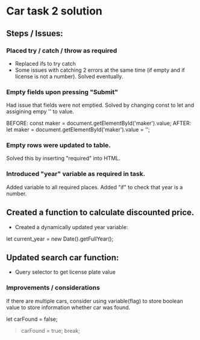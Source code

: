 # Car task 2 solution

## Steps / Issues:

### Placed try / catch / throw as required

- Replaced ifs to try catch
- Some issues with catching 2 errors at the same time (if empty and if license is not a number). Solved eventually.

### Empty fields upon pressing "Submit"

Had issue that fields were not emptied. Solved by changing const to let and assigining empy '' to value.

BEFORE:
const maker = document.getElementById('maker').value;
AFTER:
let maker = document.getElementById('maker').value = '';

### Empty rows were updated to table.

Solved this by inserting "required" into HTML.

### Introduced "year" variable as required in task.

Added variable to all required places.
Added "if" to check that year is a number.

## Created a function to calculate discounted price.

- Created a dynamically updated year variable:

let current_year = new Date().getFullYear();

## Updated search car function:

- Query selector to get license plate value

### Improvements / considerations

If there are multiple cars, consider using variable(flag) to store boolean value to store information whether car was found.

let carFound = false;

> carFound = true;
> break;
